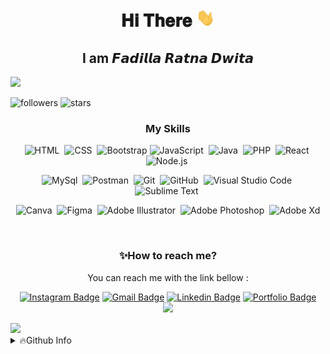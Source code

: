 <h1 align="center"> 𝐇𝐢 𝐓𝐡𝐞𝐫𝐞 <img src="https://github.com/ABSphreak/ABSphreak/blob/master/gifs/Hi.gif" width="30px"></h1>


<h2 align="center">I am 𝙁𝙖𝙙𝙞𝙡𝙡𝙖 𝙍𝙖𝙩𝙣𝙖 𝘿𝙬𝙞𝙩𝙖 </h2>

<img src="https://user-images.githubusercontent.com/73097560/115834477-dbab4500-a447-11eb-908a-139a6edaec5c.gif">

![followers](https://img.shields.io/github/followers/inkra?style=social)
![stars](https://img.shields.io/github/stars/inkra?style=social)

<div align="center">
  <h3>My Skills </h3>
  
![HTML](https://img.shields.io/badge/-HTML-05122A?style=flat&logo=HTML5)&nbsp;
![CSS](https://img.shields.io/badge/-CSS-05122A?style=flat&logo=CSS3&logoColor=1572B6)&nbsp;
![Bootstrap](https://img.shields.io/badge/-Bootstrap-05122A?style=flat&logo=bootstrap&logoColor=563D7C)
![JavaScript](https://img.shields.io/badge/-JavaScript-05122A?style=flat&logo=javascript)&nbsp;
![Java](https://img.shields.io/badge/-Java-05122A?style=flat&logo=Java&logoColor=FFA518)&nbsp;
![PHP](https://img.shields.io/badge/-PHP-05122A?style=flat&logo=PHP)&nbsp;
![React](https://img.shields.io/badge/-React-05122A?style=flat&logo=react)&nbsp;
![Node.js](https://img.shields.io/badge/-Node.js-05122A?style=flat&logo=node.js)&nbsp;

![MySql](https://img.shields.io/badge/-MySql-05122A?style=flat&logo=MySql)&nbsp;
![Postman](https://img.shields.io/badge/-Postman-05122A?style=flat&logo=Postman)&nbsp;
![Git](https://img.shields.io/badge/-Git-05122A?style=flat&logo=git)&nbsp;
![GitHub](https://img.shields.io/badge/-GitHub-05122A?style=flat&logo=github)&nbsp;
![Visual Studio Code](https://img.shields.io/badge/-Visual%20Studio%20Code-05122A?style=flat&logo=visual-studio-code&logoColor=007ACC)&nbsp;
![Sublime Text](https://img.shields.io/badge/-Sublime%20Text-05122A?style=flat&logo=sublimetext)&nbsp;


![Canva](https://img.shields.io/badge/-Canva-05122A?style=flat&logo=canva)&nbsp;
![Figma](https://img.shields.io/badge/-Figma-05122A?style=flat&logo=figma-ide&logoColor=2C2255)&nbsp;
![Adobe Illustrator](https://img.shields.io/badge/-Illustrator-05122A?style=flat&logo=adobe-illustrator)&nbsp;
![Adobe Photoshop](https://img.shields.io/badge/-Photoshop-05122A?style=flat&logo=adobe-photoshop)&nbsp;
![Adobe Xd](https://img.shields.io/badge/-Xd-05122A?style=flat&logo=adobe-xd)
    </div>
    <br>

<div align="center">

### ✨How to reach me? 
You can reach me with the link bellow :

 [![Instagram Badge](https://img.shields.io/badge/-fadillaratnaa_-c13584?style=flat-square&logo=instagram&logoColor=white&link=https://www.instagram.com/fadillaratnaa_/)](https://www.instagram.com/fadillaratnaa_/) [![Gmail Badge](https://img.shields.io/badge/-ratnafadilla183@gmail.com-c14438?style=flat-square&logo=Gmail&logoColor=white&link=mailto:ratnafadilla183@gmail.com)](mailto:ratnafadilla183@gmail.com)  [![Linkedin Badge](https://img.shields.io/badge/-fadillaratna-blue?style=flat-square&logo=Linkedin&logoColor=white&link=https://www.linkedin.com/in/fadillaratna)](https://www.linkedin.com/in/fadillaratna) [![Portfolio Badge](https://img.shields.io/badge/-Fadillaratna-orange?style=flat-square&logo=github&logoColor=white&linkhttps://github.com/Fadillaratna)](https://github.com/Fadillaratna) 
 <br>
 <img src="https://media.giphy.com/media/8wyLuHS5605XVJUOK4/giphy.gif" width="20%">
 
</div>


<img src="https://user-images.githubusercontent.com/73097560/115834477-dbab4500-a447-11eb-908a-139a6edaec5c.gif">

<details>
  <summary>🔥Github Info</summary>
  <div align="center>
    <img  alt="FadillaratnaGitHub Stats" src="https://github-readme-stats.vercel.app/api?username=Fadillaratna&show_icons=true&include_all_commits=true&count_private=true&theme=radical" />
    <img alt="FadillaratnaGitHub Most Used Languages" src="https://github-readme-stats.vercel.app/api/top-langs/?username=Fadillaratna&layout=compact&theme=radical" /><br>
  </div>
  <div align="center>
  <img alt="FadillaratnaGitHub Most Used Languages" src="https://github-profile-summary-cards.vercel.app/api/cards/repos-per-language?username=Fadillaratna&theme=monokai" />
  <img alt="FadillaratnaGitHub Most Used Languages" src="https://github-profile-summary-cards.vercel.app/api/cards/most-commit-language?username=Fadillaratna&theme=monokai" />
  </div>

</details>




